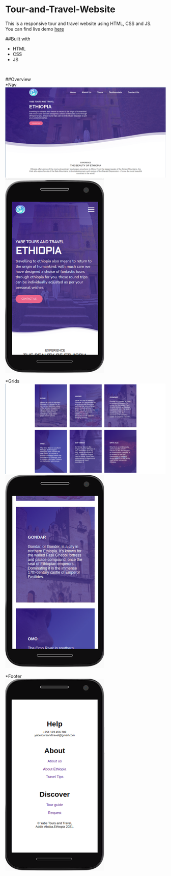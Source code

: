 # Tour-and-Travel-Website
This is a responsive tour and travel website using HTML, CSS and JS.
<br>
You can find live demo <a href="https://tinyurl.com/y6c2vj9l">here</a>

##Built with 
<br>
<ul>
  <li>HTML</li>
  <li>CSS</li>
  <li>JS</li>
 </ul>
 <br>

##Overview 
<br>
*Nav 
<img src="./readme-files/nav-c.png">
<img src="./readme-files/nav-m.png">

*Grids
<br>
<img src="./readme-files/grid-c.png">
<img src="./readme-files/grid-m.png">

*Footer
<br>
<img src="./readme-files/footer-m.png">
